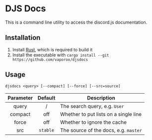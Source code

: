 # DJS Docs

This is a command line utility to access the discord.js documentation.

## Installation

1. Install [Rust](https://rust-lang.org), which is required to build it
2. Install the executable with `cargo install --git https://github.com/vaporox/djsdocs`

## Usage

```
djsdocs <query> [--compact] [--force] [--src=source]
```

| Parameter | Default  | Description                           |
|:---------:|:--------:|---------------------------------------|
| query     | /        | The search query, e.g. `User`         |
| compact   | off      | Whether to put lists on a single line |
| force     | off      | Whether to ignore the cache           |
| src       | `stable` | The source of the docs, e.g. `master` |
